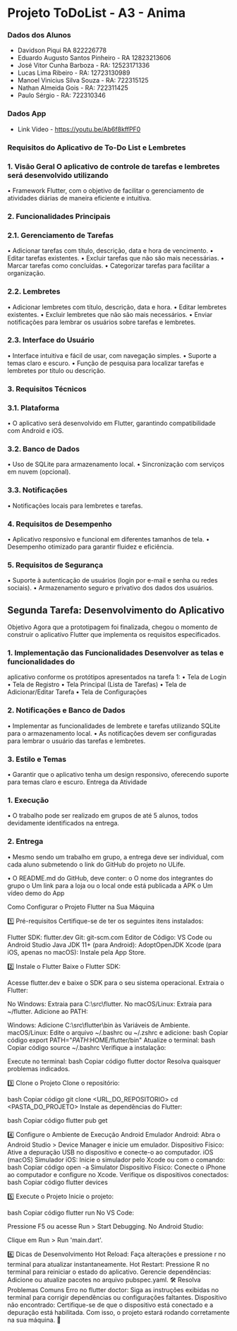 # Projeto ToDoList - A3 - Anima

### Dados dos Alunos
- Davidson Piqui RA 822226778
- Eduardo Augusto Santos Pinheiro - RA 12823213606
- José Vitor Cunha Barboza - RA: 12523171336
- Lucas Lima Ribeiro - RA: 12723130989
- Manoel Vinicius Silva Souza - RA: 722315125
- Nathan Almeida Gois - RA: 722311425
- Paulo Sérgio - RA: 722310346


### Dados App
- Link Video - https://youtu.be/Ab6f8kffPF0


### Requisitos do Aplicativo de To-Do List e Lembretes
 
### 1. Visão Geral O aplicativo de controle de tarefas e lembretes será desenvolvido utilizando
• Framework Flutter, com o objetivo de facilitar o gerenciamento de atividades diárias de
maneira eficiente e intuitiva.
### 2. Funcionalidades Principais
### 2.1. Gerenciamento de Tarefas
• Adicionar tarefas com título, descrição, data e hora de vencimento.
• Editar tarefas existentes.
• Excluir tarefas que não são mais necessárias.
• Marcar tarefas como concluídas.
• Categorizar tarefas para facilitar a organização.
### 2.2. Lembretes
• Adicionar lembretes com título, descrição, data e hora.
• Editar lembretes existentes.
• Excluir lembretes que não são mais necessários.
• Enviar notificações para lembrar os usuários sobre tarefas e lembretes.
### 2.3. Interface do Usuário
• Interface intuitiva e fácil de usar, com navegação simples.
• Suporte a temas claro e escuro.
• Função de pesquisa para localizar tarefas e lembretes por título ou descrição.
### 3. Requisitos Técnicos
### 3.1. Plataforma
• O aplicativo será desenvolvido em Flutter, garantindo compatibilidade com
Android e iOS.
### 3.2. Banco de Dados
• Uso de SQLite para armazenamento local.
• Sincronização com serviços em nuvem (opcional).
### 3.3. Notificações
• Notificações locais para lembretes e tarefas.
### 4. Requisitos de Desempenho
• Aplicativo responsivo e funcional em diferentes tamanhos de tela.
• Desempenho otimizado para garantir fluidez e eficiência.
### 5. Requisitos de Segurança
• Suporte à autenticação de usuários (login por e-mail e senha ou redes sociais).
• Armazenamento seguro e privativo dos dados dos usuários.

## Segunda Tarefa: Desenvolvimento do Aplicativo
Objetivo Agora que a prototipagem foi finalizada, chegou o momento de construir o
aplicativo Flutter que implementa os requisitos especificados.
### 1. Implementação das Funcionalidades Desenvolver as telas e funcionalidades do
aplicativo conforme os protótipos apresentados na tarefa 1:
• Tela de Login
• Tela de Registro
• Tela Principal (Lista de Tarefas)
• Tela de Adicionar/Editar Tarefa
• Tela de Configurações
### 2. Notificações e Banco de Dados
• Implementar as funcionalidades de lembrete e tarefas utilizando SQLite para o
armazenamento local.
• As notificações devem ser configuradas para lembrar o usuário das tarefas e
lembretes.
### 3. Estilo e Temas
• Garantir que o aplicativo tenha um design responsivo, oferecendo suporte para
temas claro e escuro.
Entrega da Atividade
### 1. Execução
• O trabalho pode ser realizado em grupos de até 5 alunos, todos devidamente
identificados na entrega.
### 2. Entrega
• Mesmo sendo um trabalho em grupo, a entrega deve ser individual, com cada
aluno submetendo o link do GitHub do projeto no ULife.

• O README.md do GitHub, deve conter:
o O nome dos integrantes do grupo
o Um link para a loja ou o local onde está publicada a APK
o Um vídeo demo do App

Como Configurar o Projeto Flutter na Sua Máquina

1️⃣ Pré-requisitos Certifique-se de ter os seguintes itens instalados:

Flutter SDK: flutter.dev Git: git-scm.com Editor de Código: VS Code ou Android Studio Java JDK 11+ (para Android): AdoptOpenJDK Xcode (para iOS, apenas no macOS): Instale pela App Store.

2️⃣ Instale o Flutter Baixe o Flutter SDK:

Acesse flutter.dev e baixe o SDK para o seu sistema operacional. Extraia o Flutter:

No Windows: Extraia para C:\src\flutter. No macOS/Linux: Extraia para ~/flutter. Adicione ao PATH:

Windows: Adicione C:\src\flutter\bin às Variáveis de Ambiente. macOS/Linux: Edite o arquivo ~/.bashrc ou ~/.zshrc e adicione: bash Copiar código export PATH="$PATH:$HOME/flutter/bin" Atualize o terminal: bash Copiar código source ~/.bashrc Verifique a instalação:

Execute no terminal: bash Copiar código flutter doctor Resolva quaisquer problemas indicados.

3️⃣ Clone o Projeto Clone o repositório:

bash Copiar código git clone <URL_DO_REPOSITORIO> cd <PASTA_DO_PROJETO> Instale as dependências do Flutter:

bash Copiar código flutter pub get

4️⃣ Configure o Ambiente de Execução Android Emulador Android: Abra o Android Studio > Device Manager e inicie um emulador. Dispositivo Físico: Ative a depuração USB no dispositivo e conecte-o ao computador. iOS (macOS) Simulador iOS: Inicie o simulador pelo Xcode ou com o comando: bash Copiar código open -a Simulator Dispositivo Físico: Conecte o iPhone ao computador e configure no Xcode. Verifique os dispositivos conectados: bash Copiar código flutter devices

5️⃣ Execute o Projeto Inicie o projeto:

bash Copiar código flutter run No VS Code:

Pressione F5 ou acesse Run > Start Debugging. No Android Studio:

Clique em Run > Run 'main.dart'.

6️⃣ Dicas de Desenvolvimento Hot Reload: Faça alterações e pressione r no terminal para atualizar instantaneamente. Hot Restart: Pressione R no terminal para reiniciar o estado do aplicativo. Gerencie dependências: Adicione ou atualize pacotes no arquivo pubspec.yaml. 🛠 Resolva Problemas Comuns Erro no flutter doctor: Siga as instruções exibidas no terminal para corrigir dependências ou configurações faltantes. Dispositivo não encontrado: Certifique-se de que o dispositivo está conectado e a depuração está habilitada. Com isso, o projeto estará rodando corretamente na sua máquina. 🚀


